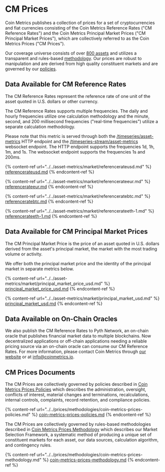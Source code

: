 # CM Prices

Coin Metrics publishes a collection of prices for a set of cryptocurrencies and fiat currencies consisting of the Coin Metrics Reference Rates ("CM Reference Rates") and the Coin Metrics Principal Market Prices ("CM Principal Market Prices"), which are collectively referred to as the Coin Metrics Prices ("CM Prices").

Our coverage universe consists of over [800 assets](https://coverage.coinmetrics.io/asset-metrics/ReferenceRate) and utilizes a transparent and rules-based [methodology](../../prices/methodologies/coin-metrics-prices-methodology.md). Our prices are robust to manipulation and are derived from high quality constituent markets and are governed by our [policies](../../prices/methodologies/coin-metrics-prices-policies.md).

## Data Available for CM Reference Rates

The CM Reference Rates represent the reference rate of one unit of the asset quoted in U.S. dollars or other currency.

The CM Reference Rates supports multiple frequencies. The daily and hourly frequencies utilize one calculation methodology and the minute, second, and 200 millisecond frequencies ("real-time frequencies") utilize a separate calculation methodology.

Please note that this metric is served through both the [/timeseries/asset-metrics](https://docs.coinmetrics.io/api/v4#operation/getTimeseriesAssetMetrics) HTTP endpoint and the [/timeseries-stream/asset-metrics](https://docs.coinmetrics.io/api/v4#operation/getTimeseriesStreamAssetMetrics) websocket endpoint. The HTTP endpoint supports the frequencies 1d, 1h, 1m, and 1s. The websocket endpoint supports the frequencies 1s and 200ms.

{% content-ref url="../../asset-metrics/market/referencerateusd.md" %}
[referencerateusd.md](../../asset-metrics/market/referencerateusd.md)
{% endcontent-ref %}

{% content-ref url="../../asset-metrics/market/referencerateeur.md" %}
[referencerateeur.md](../../asset-metrics/market/referencerateeur.md)
{% endcontent-ref %}

{% content-ref url="../../asset-metrics/market/referenceratebtc.md" %}
[referenceratebtc.md](../../asset-metrics/market/referenceratebtc.md)
{% endcontent-ref %}

{% content-ref url="../../asset-metrics/market/referencerateeth-1.md" %}
[referencerateeth-1.md](../../asset-metrics/market/referencerateeth-1.md)
{% endcontent-ref %}

## Data Available for CM Principal Market Prices

The CM Principal Market Price is the price of an asset quoted in U.S. dollars derived from the asset's principal market, the market with the most trading volume or activity.

We offer both the principal market price and the identity of the principal market in separate metrics below.

{% content-ref url="../../asset-metrics/market/principal_market_price_usd.md" %}
[principal\_market\_price\_usd.md](../../asset-metrics/market/principal\_market\_price\_usd.md)
{% endcontent-ref %}

{% content-ref url="../../asset-metrics/market/principal_market_usd.md" %}
[principal\_market\_usd.md](../../asset-metrics/market/principal\_market\_usd.md)
{% endcontent-ref %}

## Data Available on On-Chain Oracles

We also publish the CM Reference Rates to Pyth Network, an on-chain oracle that publishes financial market data to multiple blockchains. Now decentralized applications or off-chain applications needing a reliable pricing source via an on-chain oracle can consume our CM Reference Rates. For more information, please contact Coin Metrics through [our website](https://coinmetrics.io/contact/) or at [info@coinmetrics.io](mailto:info@coinmetrics.io).

## CM Prices Documents

The CM Prices are collectively governed by policies described in [Coin Metrics Prices Policies](https://docs.coinmetrics.io/market-data/methodologies/coin-metrics-prices-policies) which describes the administration, oversight, conflicts of interest, material changes and terminations, recalculations, internal controls, complaints, record retention, and compliance policies.

{% content-ref url="../../prices/methodologies/coin-metrics-prices-policies.md" %}
[coin-metrics-prices-policies.md](../../prices/methodologies/coin-metrics-prices-policies.md)
{% endcontent-ref %}

The CM Prices are collectively governed by rules-based methodologies described in [Coin Metrics Prices Methodology](https://docs.coinmetrics.io/market-data/methodologies/coin-metrics-prices-methodology) which describes our Market Selection Framework, a systematic method of producing a unique set of constituent markets for each asset, our data sources, calculation algorithm, and contingency rules.

{% content-ref url="../../prices/methodologies/coin-metrics-prices-methodology.md" %}
[coin-metrics-prices-methodology.md](../../prices/methodologies/coin-metrics-prices-methodology.md)
{% endcontent-ref %}
